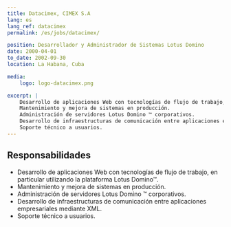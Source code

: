 ```yaml
---
title: Datacimex, CIMEX S.A
lang: es
lang_ref: datacimex
permalink: /es/jobs/datacimex/

position: Desarrollador y Administrador de Sistemas Lotus Domino
date: 2000-04-01
to_date: 2002-09-30
location: La Habana, Cuba

media:
    logo: logo-datacimex.png

excerpt: |
    Desarrollo de aplicaciones Web con tecnologías de flujo de trabajo, en particular utilizando la plataforma Lotus Domino™. 
    Mantenimiento y mejora de sistemas en producción.
    Administración de servidores Lotus Domino ™ corporativos.
    Desarrollo de infraestructuras de comunicación entre aplicaciones empresariales mediante XML.
    Soporte técnico a usuarios.
---
```


## Responsabilidades

- Desarrollo de aplicaciones Web con tecnologías de flujo de trabajo, en particular utilizando la plataforma Lotus Domino™. 
- Mantenimiento y mejora de sistemas en producción.
- Administración de servidores Lotus Domino ™ corporativos.
- Desarrollo de infraestructuras de comunicación entre aplicaciones empresariales mediante XML.
- Soporte técnico a usuarios.